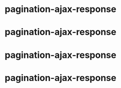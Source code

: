 # pagination-ajax-response
# pagination-ajax-response
# pagination-ajax-response
# pagination-ajax-response
